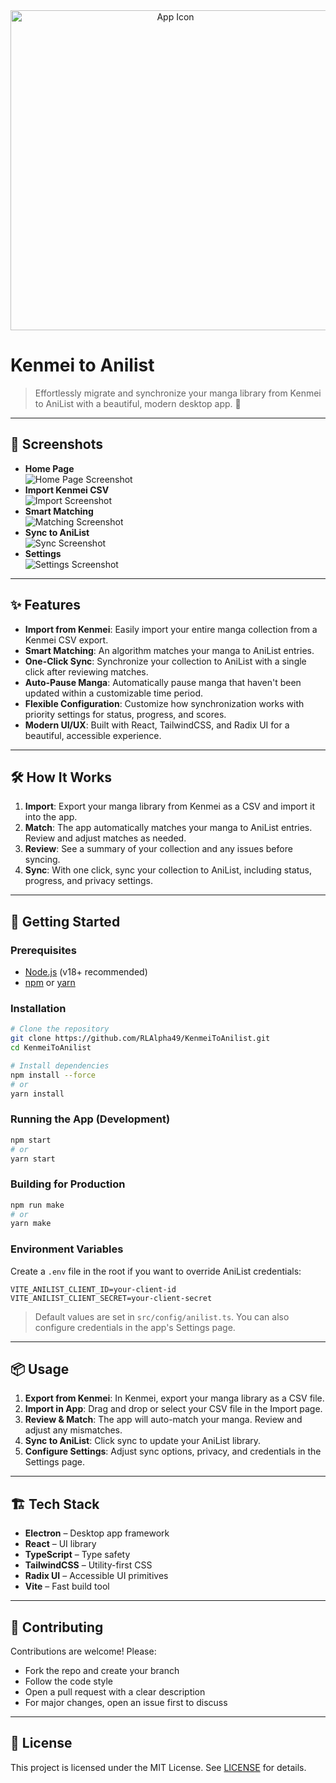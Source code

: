 <div align=center>
  <img src="./src/assets/k2a-icon-512x512.png" alt="App Icon" width="512" />
</div>

# Kenmei to Anilist

> Effortlessly migrate and synchronize your manga library from Kenmei to AniList with a beautiful, modern desktop app. 🚀

---

## 📸 Screenshots

- **Home Page**  
  ![Home Page Screenshot](./demo/home-page.png)
- **Import Kenmei CSV**  
  ![Import Screenshot](./demo/import-page.png)
- **Smart Matching**  
  ![Matching Screenshot](./demo/review-page.png)
- **Sync to AniList**  
  ![Sync Screenshot](./demo/sync-page.png)
- **Settings**  
  ![Settings Screenshot](./demo/settings-page.png)

---

## ✨ Features

- **Import from Kenmei**: Easily import your entire manga collection from a Kenmei CSV export.
- **Smart Matching**: An algorithm matches your manga to AniList entries.
- **One-Click Sync**: Synchronize your collection to AniList with a single click after reviewing matches.
- **Auto-Pause Manga**: Automatically pause manga that haven't been updated within a customizable time period.
- **Flexible Configuration**: Customize how synchronization works with priority settings for status, progress, and scores.
- **Modern UI/UX**: Built with React, TailwindCSS, and Radix UI for a beautiful, accessible experience.

---

## 🛠️ How It Works

1. **Import**: Export your manga library from Kenmei as a CSV and import it into the app.
2. **Match**: The app automatically matches your manga to AniList entries. Review and adjust matches as needed.
3. **Review**: See a summary of your collection and any issues before syncing.
4. **Sync**: With one click, sync your collection to AniList, including status, progress, and privacy settings.

---

## 🚀 Getting Started

### Prerequisites

- [Node.js](https://nodejs.org/) (v18+ recommended)
- [npm](https://www.npmjs.com/) or [yarn](https://yarnpkg.com/)

### Installation

```bash
# Clone the repository
git clone https://github.com/RLAlpha49/KenmeiToAnilist.git
cd KenmeiToAnilist

# Install dependencies
npm install --force
# or
yarn install
```

### Running the App (Development)

```bash
npm start
# or
yarn start
```

### Building for Production

```bash
npm run make
# or
yarn make
```

### Environment Variables

Create a `.env` file in the root if you want to override AniList credentials:

```env
VITE_ANILIST_CLIENT_ID=your-client-id
VITE_ANILIST_CLIENT_SECRET=your-client-secret
```

> Default values are set in `src/config/anilist.ts`. You can also configure credentials in the app's Settings page.

---

## 📦 Usage

1. **Export from Kenmei**: In Kenmei, export your manga library as a CSV file.
2. **Import in App**: Drag and drop or select your CSV file in the Import page.
3. **Review & Match**: The app will auto-match your manga. Review and adjust any mismatches.
4. **Sync to AniList**: Click sync to update your AniList library.
5. **Configure Settings**: Adjust sync options, privacy, and credentials in the Settings page.

---

## 🏗️ Tech Stack

- **Electron** – Desktop app framework
- **React** – UI library
- **TypeScript** – Type safety
- **TailwindCSS** – Utility-first CSS
- **Radix UI** – Accessible UI primitives
- **Vite** – Fast build tool

---

## 🤝 Contributing

Contributions are welcome! Please:

- Fork the repo and create your branch
- Follow the code style
- Open a pull request with a clear description
- For major changes, open an issue first to discuss

---

## 📄 License

This project is licensed under the MIT License. See [LICENSE](./LICENSE) for details.
